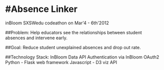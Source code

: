 #Absence Linker
==============

inBloom SXSWedu codeathon on Mar'4 - 6th'2012

##Problem:
Help educators see the relationships between student absences and intervene early.

##Goal:
Reduce student unexplained absences and drop out rate.

##Technology Stack:
InBloom Data API
Authentication via InBloom OAuth2
Python - Flask web framework
Javascript - D3 viz API
